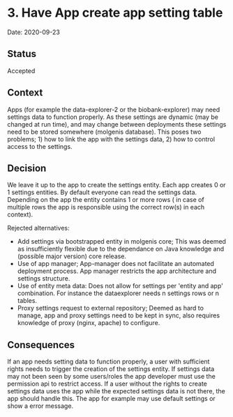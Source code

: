 # 3. Have App create app setting table 

Date: 2020-09-23

## Status

Accepted

## Context

Apps (for example the data-explorer-2 or the biobank-explorer) may need settings data to function properly. As these settings are dynamic (may be changed at run time), and may change between deployments these settings need to be stored somewhere (molgenis database). This poses two problems; 1) how to link the app with the settings data, 2) how to control access to the settings.

## Decision

We leave it up to the app to create the settings entity. Each app creates 0 or 1 settings entities. By default everyone can read the settings data. Depending on the app the entity contains 1 or more rows ( in case of multiple rows the app is responsible using the correct row(s) in each context).

Rejected alternatives:

- Add settings via bootstrapped entity in molgenis core; This was deemed as insufficiently flexible due to the dependance on Java knowledge and (possible major version) core release.  
- Use of app manager; App-manager does not facilitate an automated deployment process. App manager restricts the app architecture and settings structure.
- Use of entity meta data: Does not allow for settings per 'entity and app' combination. For instance the dataexplorer needs n settings rows or n tables.
- Proxy settings request to external repository; Deemed as hard to manage, app and proxy settings need to be kept in sync, also requires knowledge of proxy (nginx, apache) to configure.

## Consequences

If an app needs setting data to function properly, a user with sufficient rights needs to trigger the creation of the settings entity. If settings data may not been seen by some users/roles the app developer must use the permission api to restrict access. If a user without the rights to create settings data uses the app while the expected settings data is not there, the app should handle this. The app for example may use default settings or show a error message. 
